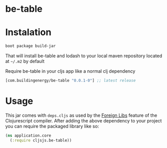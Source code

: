 # be-table

# Instalation
```sh
boot package build-jar
```
That will install be-table and lodash to your local maven repository located at `~/.m2` by default

Require be-table in your cljs app like a normal clj dependency
```clojure
[com.buildingenergy/be-table "0.0.1-0"] ;; latest release
```

# Usage

This jar comes with `deps.cljs` as used by the [Foreign Libs](https://github.com/clojure/clojurescript/wiki/Foreign-Dependencies) feature
of the Clojurescript compiler. After adding the above dependency to your project
you can require the packaged library like so:

```clojure
(ns application.core
  (:require cljsjs.be-table))
```

